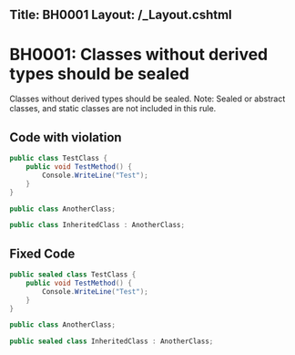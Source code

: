 Title: BH0001
Layout: /_Layout.cshtml
---
<h1>BH0001: Classes without derived types should be sealed</h1>

<p>Classes without derived types should be sealed. Note: Sealed or abstract classes, and static classes are not included in this rule.</p>

<h2>Code with violation</h2>

```csharp
public class TestClass {
    public void TestMethod() {
        Console.WriteLine("Test");
    }
}

public class AnotherClass;

public class InheritedClass : AnotherClass;
```

<h2>Fixed Code</h2>

```csharp
public sealed class TestClass {
    public void TestMethod() {
        Console.WriteLine("Test");
    }
}

public class AnotherClass;

public sealed class InheritedClass : AnotherClass;
```
